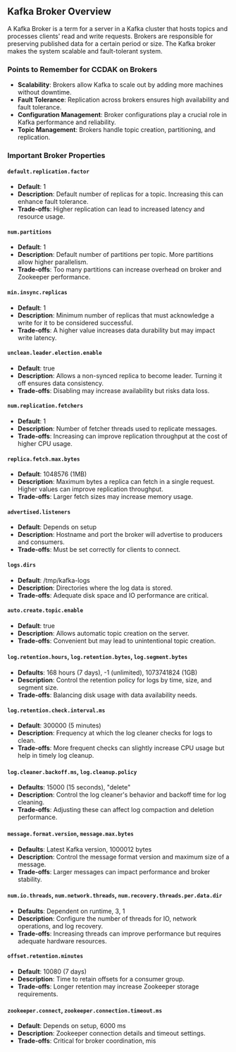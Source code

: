 ## Kafka Broker Overview

 A Kafka Broker is a term for a server in a Kafka cluster that hosts topics and processes clients’ read and write requests. Brokers are responsible for preserving published data for a certain period or size. The Kafka broker makes the system scalable and fault-tolerant system.

### Points to Remember for CCDAK on Brokers

- **Scalability**: Brokers allow Kafka to scale out by adding more machines without downtime.
- **Fault Tolerance**: Replication across brokers ensures high availability and fault tolerance.
- **Configuration Management**: Broker configurations play a crucial role in Kafka performance and reliability.
- **Topic Management**: Brokers handle topic creation, partitioning, and replication.

### Important Broker Properties

#### `default.replication.factor`
- **Default**: 1
- **Description**: Default number of replicas for a topic. Increasing this can enhance fault tolerance.
- **Trade-offs**: Higher replication can lead to increased latency and resource usage.

#### `num.partitions`
- **Default**: 1
- **Description**: Default number of partitions per topic. More partitions allow higher parallelism.
- **Trade-offs**: Too many partitions can increase overhead on broker and Zookeeper performance.

#### `min.insync.replicas`
- **Default**: 1
- **Description**: Minimum number of replicas that must acknowledge a write for it to be considered successful.
- **Trade-offs**: A higher value increases data durability but may impact write latency.

#### `unclean.leader.election.enable`
- **Default**: true
- **Description**: Allows a non-synced replica to become leader. Turning it off ensures data consistency.
- **Trade-offs**: Disabling may increase availability but risks data loss.

#### `num.replication.fetchers`
- **Default**: 1
- **Description**: Number of fetcher threads used to replicate messages.
- **Trade-offs**: Increasing can improve replication throughput at the cost of higher CPU usage.

#### `replica.fetch.max.bytes`
- **Default**: 1048576 (1MB)
- **Description**: Maximum bytes a replica can fetch in a single request. Higher values can improve replication throughput.
- **Trade-offs**: Larger fetch sizes may increase memory usage.

#### `advertised.listeners`
- **Default**: Depends on setup
- **Description**: Hostname and port the broker will advertise to producers and consumers.
- **Trade-offs**: Must be set correctly for clients to connect.

#### `logs.dirs`
- **Default**: /tmp/kafka-logs
- **Description**: Directories where the log data is stored.
- **Trade-offs**: Adequate disk space and IO performance are critical.

#### `auto.create.topic.enable`
- **Default**: true
- **Description**: Allows automatic topic creation on the server.
- **Trade-offs**: Convenient but may lead to unintentional topic creation.

#### `log.retention.hours`, `log.retention.bytes`, `log.segment.bytes`
- **Defaults**: 168 hours (7 days), -1 (unlimited), 1073741824 (1GB)
- **Description**: Control the retention policy for logs by time, size, and segment size.
- **Trade-offs**: Balancing disk usage with data availability needs.

#### `log.retention.check.interval.ms`
- **Default**: 300000 (5 minutes)
- **Description**: Frequency at which the log cleaner checks for logs to clean.
- **Trade-offs**: More frequent checks can slightly increase CPU usage but help in timely log cleanup.

#### `log.cleaner.backoff.ms`, `log.cleanup.policy`
- **Defaults**: 15000 (15 seconds), "delete"
- **Description**: Control the log cleaner's behavior and backoff time for log cleaning.
- **Trade-offs**: Adjusting these can affect log compaction and deletion performance.

#### `message.format.version`, `message.max.bytes`
- **Defaults**: Latest Kafka version, 1000012 bytes
- **Description**: Control the message format version and maximum size of a message.
- **Trade-offs**: Larger messages can impact performance and broker stability.

#### `num.io.threads`, `num.network.threads`, `num.recovery.threads.per.data.dir`
- **Defaults**: Dependent on runtime, 3, 1
- **Description**: Configure the number of threads for IO, network operations, and log recovery.
- **Trade-offs**: Increasing threads can improve performance but requires adequate hardware resources.

#### `offset.retention.minutes`
- **Default**: 10080 (7 days)
- **Description**: Time to retain offsets for a consumer group.
- **Trade-offs**: Longer retention may increase Zookeeper storage requirements.

#### `zookeeper.connect`, `zookeeper.connection.timeout.ms`
- **Default**: Depends on setup, 6000 ms
- **Description**: Zookeeper connection details and timeout settings.
- **Trade-offs**: Critical for broker coordination, mis
